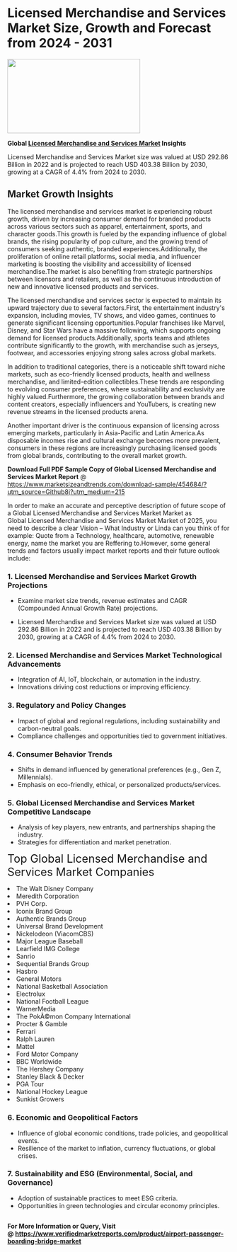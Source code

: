 <H1>Licensed Merchandise and Services Market Size, Growth and Forecast from 2024 - 2031</H1><img class="aligncenter size-medium wp-image-584254" src="https://thirdeyenews.in/wp-content/uploads/2024/09/Global-Market-Research-300x168.jpeg" alt="" width="300" height="168" /><p><strong>Global&nbsp;<a href="https://www.marketsizeandtrends.com/download-sample/454684/?utm_source=Github8j?utm_medium=215">Licensed Merchandise and Services Market</a> Insights</strong></p><p>Licensed Merchandise and Services Market size was valued at USD 292.86 Billion in 2022 and is projected to reach USD 403.38 Billion by 2030, growing at a CAGR of 4.4% from 2024 to 2030.</p><p><h2>Market Growth Insights</h2> <p>The licensed merchandise and services market is experiencing robust growth, driven by increasing consumer demand for branded products across various sectors such as apparel, entertainment, sports, and character goods.This growth is fueled by the expanding influence of global brands, the rising popularity of pop culture, and the growing trend of consumers seeking authentic, branded experiences.Additionally, the proliferation of online retail platforms, social media, and influencer marketing is boosting the visibility and accessibility of licensed merchandise.The market is also benefiting from strategic partnerships between licensors and retailers, as well as the continuous introduction of new and innovative licensed products and services.</p> <p>The licensed merchandise and services sector is expected to maintain its upward trajectory due to several factors.First, the entertainment industry's expansion, including movies, TV shows, and video games, continues to generate significant licensing opportunities.Popular franchises like Marvel, Disney, and Star Wars have a massive following, which supports ongoing demand for licensed products.Additionally, sports teams and athletes contribute significantly to the growth, with merchandise such as jerseys, footwear, and accessories enjoying strong sales across global markets.</p> <p>In addition to traditional categories, there is a noticeable shift toward niche markets, such as eco-friendly licensed products, health and wellness merchandise, and limited-edition collectibles.These trends are responding to evolving consumer preferences, where sustainability and exclusivity are highly valued.Furthermore, the growing collaboration between brands and content creators, especially influencers and YouTubers, is creating new revenue streams in the licensed products arena.</p> <p>Another important driver is the continuous expansion of licensing across emerging markets, particularly in Asia-Pacific and Latin America.As disposable incomes rise and cultural exchange becomes more prevalent, consumers in these regions are increasingly purchasing licensed goods from global brands, contributing to the overall market growth.</p> <p><span class=""><strong>Download Full PDF Sample Copy of Global Licensed Merchandise and Services Market Report</strong> @ <a href="https://www.marketsizeandtrends.com/download-sample/454684/?utm_source=Github8j?utm_medium=215" target="_blank">https://www.marketsizeandtrends.com/download-sample/454684/?utm_source=Github8j?utm_medium=215</a></span></p><p>In order to make an accurate and perceptive description of future scope of a Global&nbsp;Licensed Merchandise and Services Market Market as Global&nbsp;Licensed Merchandise and Services Market Market of 2025, you need to describe a clear Vision &ndash; What Industry or Linda can you think of for example: Quote from a Technology, healthcare, automotive, renewable energy, name the market you are Reffering to.However, some general trends and factors usually impact market reports and their future outlook include:</p><h3>1.&nbsp;<strong>Licensed Merchandise and Services Market Growth Projections</strong></h3><ul><li>Examine market size trends, revenue estimates and CAGR (Compounded Annual Growth Rate) projections.</li><li><p>Licensed Merchandise and Services Market size was valued at USD 292.86 Billion in 2022 and is projected to reach USD 403.38 Billion by 2030, growing at a CAGR of 4.4% from 2024 to 2030.</p></li></ul><h3>2.&nbsp;<strong>Licensed Merchandise and Services Market Technological Advancements</strong></h3><ul><li>Integration of AI, IoT, blockchain, or automation in the industry.</li><li>Innovations driving cost reductions or improving efficiency.</li></ul><h3>3.&nbsp;<strong>Regulatory and Policy Changes</strong></h3><ul><li>Impact of global and regional regulations, including sustainability and carbon-neutral goals.</li><li>Compliance challenges and opportunities tied to government initiatives.</li></ul><h3>4.&nbsp;<strong>Consumer Behavior Trends</strong></h3><ul><li>Shifts in demand influenced by generational preferences (e.g., Gen Z, Millennials).</li><li>Emphasis on eco-friendly, ethical, or personalized products/services.</li></ul><h3>5.&nbsp;<strong>Global Licensed Merchandise and Services Market Competitive Landscape</strong></h3><ul><li>Analysis of key players, new entrants, and partnerships shaping the industry.</li><li>Strategies for differentiation and market penetration.</li></ul><p data-pm-slice="1 1 []"><span style="color: inherit; font-family: inherit; font-size: 25px;">Top Global Licensed Merchandise and Services Market Companies</span></p><div class="" data-test-id=""><p><li>The Walt Disney Company</li><li> Meredith Corporation</li><li> PVH Corp.</li><li> Iconix Brand Group</li><li> Authentic Brands Group</li><li> Universal Brand Development</li><li> Nickelodeon (ViacomCBS)</li><li> Major League Baseball</li><li> Learfield IMG College</li><li> Sanrio</li><li> Sequential Brands Group</li><li> Hasbro</li><li> General Motors</li><li> National Basketball Association</li><li> Electrolux</li><li> National Football League</li><li> WarnerMedia</li><li> The PokÃ©mon Company International</li><li> Procter & Gamble</li><li> Ferrari</li><li> Ralph Lauren</li><li> Mattel</li><li> Ford Motor Company</li><li> BBC Worldwide</li><li> The Hershey Company</li><li> Stanley Black & Decker</li><li> PGA Tour</li><li> National Hockey League</li><li> Sunkist Growers</li></p></div><h3>6.&nbsp;<strong>Economic and Geopolitical Factors</strong></h3><ul><li>Influence of global economic conditions, trade policies, and geopolitical events.</li><li>Resilience of the market to inflation, currency fluctuations, or global crises.</li></ul><h3>7.&nbsp;<strong>Sustainability and ESG (Environmental, Social, and Governance)</strong></h3><ul><li>Adoption of sustainable practices to meet ESG criteria.</li><li>Opportunities in green technologies and circular economy principles.</li></ul><h2><strong style="font-size: 14px;">For More Information or Query, Visit @&nbsp;</strong><a style="background-color: #ffffff; font-size: 14px;" href="https://www.marketsizeandtrends.com/report/licensed-merchandise-and-services-market/" target="_blank">https://www.verifiedmarketreports.com/product/airport-passenger-boarding-bridge-market</a></h2>